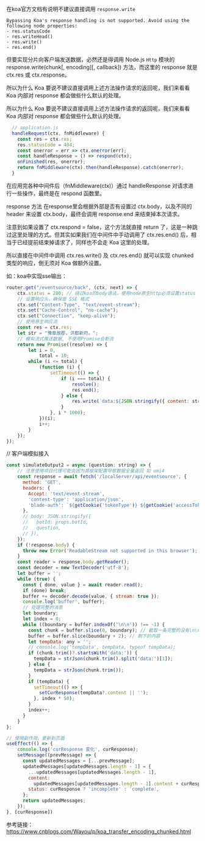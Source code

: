 在koa官方文档有说明不建议直接调用 `response.write` 
```
Bypassing Koa's response handling is not supported. Avoid using the following node properties:
- res.statusCode
- res.writeHead()
- res.write()
- res.end()
```
但要实现分片向客户端发送数据，必然还是得调用 Node.js `Http` 模块的 response.write(chunk[, encoding][, callback]) 方法，而这里的 response 就是 ctx.res 或 ctx.response。

所以为什么 Koa 要说不建议直接调用上述方法操作请求的返回呢，我们来看看 Koa 内部对 response 都会做些什么默认的处理。

所以为什么 Koa 要说不建议直接调用上述方法操作请求的返回呢，我们来看看 Koa 内部对 response 都会做些什么默认的处理。

```js 
  // application.js
  handleRequest(ctx, fnMiddleware) {
    const res = ctx.res;
    res.statusCode = 404;
    const onerror = err => ctx.onerror(err);
    const handleResponse = () => respond(ctx);
    onFinished(res, onerror);
    return fnMiddleware(ctx).then(handleResponse).catch(onerror);
  }
```
在应用完各种中间件后（fnMiddleware(ctx)）通过 handleResponse 对请求进行一些操作，最终是在 respond 函数里。

response 方法
在response里会根据外部是否有设置过 ctx.body，以及不同的 header 来设置 ctx.body，最终会调用 response.end 来结束掉本次请求。

注意到如果设置了 ctx.respond = false，这个方法就直接 return 了，这是一种跳过这里处理的方式。但其实如果我们在中间件中手动调用了 ctx.res.end() 后，相当于已经提前结束掉请求了，同样也不会走 Koa 这里的处理。

所以直接在中间件中调用 ctx.res.write() 及 ctx.res.end() 就可以实现 chunked 类型的响应，倒无须对 Koa 做额外设置。

如：koa中实现sse输出：
```js
router.get("/eventsource/back", (ctx, next) => {
    ctx.status = 200; // 绕过koa的body语法，使用node原生http必须设置status
    // 设置响应头，确保是 SSE 格式
    ctx.set("Content-Type", "text/event-stream");
    ctx.set("Cache-Control", "no-cache");
    ctx.set("Connection", "keep-alive");
    // 使用原生响应流
    const res = ctx.res;
    let str = "豫章故郡，洪都新府。";
    // 模拟流式推送数据, 不使用Promise会断流
    return new Promise((resolve) => {
        let i = 0,
            total = 10;
        while (i <= total) {
            (function (i) {
                setTimeout(() => {
                    if (i === total) {
                        resolve();
                        res.end();
                    } else {
                        res.write(`data:${JSON.stringify({ content: str[i] })}\n\n`); // \n\n必须的
                    }
                }, i * 1000);
            })(i);
            i++;
        }
    });
});
```

// 客户端模拟接入
```js
const simulateOutput2 = async (question: string) => {
    // 注意使用项目代理可能会因为其框架配置导致数据全量返回 如 umi4
    const response = await fetch('/localServer/api/eventsource', {
      method: 'GET',
      headers: {
        Accept: 'text/event-stream',
        'content-type': 'application/json',
        'blade-auth': `${getCookie('tokenType')} ${getCookie('accessToken')}`,
      },
      // body: JSON.stringify({
      //   botId: props.botId,
      //   question,
      // }),
    });
    if (!response.body) {
      throw new Error('ReadableStream not supported in this browser');
    }
    const reader = response.body.getReader();
    const decoder = new TextDecoder('utf-8');
    let buffer = '';
    while (true) {
      const { done, value } = await reader.read();
      if (done) break;
      buffer += decoder.decode(value, { stream: true });
      console.log('buffer', buffer);
      // 处理完整的消息
      let boundary;
      let index = 0;
      while ((boundary = buffer.indexOf('\n\n')) !== -1) {
        const chunk = buffer.slice(0, boundary); // 截取一条完整的没有\n\n消息
        buffer = buffer.slice(boundary + 2); // 剩下的内容
        let tempData: any = '';
        // console.log('tempData', tempData, typeof tempData);
        if (chunk.trim()?.startsWith('data:')) {
          tempData = strJson(chunk.trim().split('data:')[1]);
        } else {
          tempData = strJson(chunk.trim());
        }
        if (tempData) {
          setTimeout(() => {
            setCurResponse(tempData?.content || '');
          }, index * 50);
        }
        index++;
      }
    }
};

// 使用副作用，更新到页面
useEffect(() => {
    console.log('curResponse 变化', curResponse);
    setMessage((prevMessage) => {
      const updatedMessages = [...prevMessage];
      updatedMessages[updatedMessages.length - 1] = {
        ...updatedMessages[updatedMessages.length - 1],
        content:
          updatedMessages[updatedMessages.length - 1].content + curResponse,
        status: curResponse ? 'incomplete' : 'complete',
      };
      return updatedMessages;
    });
}, [curResponse])
```

参考链接：https://www.cnblogs.com/Wayou/p/koa_transfer_encoding_chunked.html
